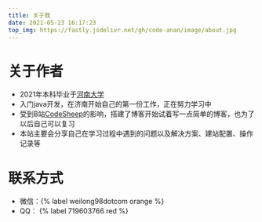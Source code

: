 ```yaml
---
title: 关于我
date: 2021-05-23 16:17:23
top_img: https://fastly.jsdelivr.net/gh/code-anan/image/about.jpg
---
```

# 关于作者
+ 2021年本科毕业于[河南大学](http://www.henu.edu.cn/)
+ 入门java开发，在济南开始自己的第一份工作，正在努力学习中
+ 受到B站[CodeSheep](https://space.bilibili.com/384068749?from=search&seid=12272645845424285022&spm_id_from=333.337.0.0)的影响，搭建了博客开始试着写一点简单的博客，也为了以后自己可以复习
+ 本站主要会分享自己在学习过程中遇到的问题以及解决方案、建站配置、操作记录等



# 联系方式

+ 微信：{% label weilong98dotcom orange %}
+ QQ： {% label 719603766 red %}
